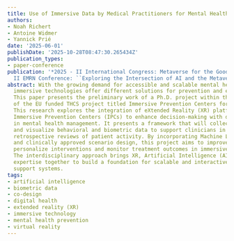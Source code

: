 ```yaml
---
title: Use of Immersive Data by Medical Practitioners for Mental Health Prevention
authors:
- Noah Richert
- Antoine Widmer
- Yannick Prié
date: '2025-06-01'
publishDate: '2025-10-28T08:47:30.265434Z'
publication_types:
- paper-conference
publication: '*2025 - II International Congress: Metaverse for the Good, Part I -
  II EMRN Conference: ``Exploring the Intersection of AI and the Metaverse*'
abstract: With the growing demand for accessible and scalable mental health care,
  immersive technologies offer different solutions for prevention and early intervention.
  This paper presents the preliminary work of a Ph.D. project within the framework
  of the EU funded THCS project titled Immersive Prevention Centers for Mental Health.
  This research explores the integration of eXtended Reality (XR) platforms within
  Immersive Prevention Centers (IPCs) to enhance decision-making with data support
  in mental health management. It presents a framework that will collect, interpret
  and visualize behavioral and biometric data to support clinicians in real-time and
  retrospective reviews of patient activity. By incorporating Machine Learning (ML)
  and clinically approved scenario design, this project aims to improve early identification,
  personalize interventions and monitor treatment outcomes in immersive environments.
  The interdisciplinary approach brings XR, Artificial Intelligence (AI) and clinical
  expertise together to build a foundation for scalable and interactive mental health
  support systems.
tags:
- artificial intelligence
- biometric data
- co-design
- digital health
- extended reality (XR)
- immersive technology
- mental health prevention
- virtual reality
---
```

